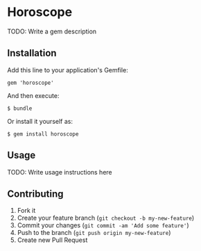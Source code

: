 # Horoscope

TODO: Write a gem description

## Installation

Add this line to your application's Gemfile:

    gem 'horoscope'

And then execute:

    $ bundle

Or install it yourself as:

    $ gem install horoscope

## Usage

TODO: Write usage instructions here

## Contributing

1. Fork it
2. Create your feature branch (`git checkout -b my-new-feature`)
3. Commit your changes (`git commit -am 'Add some feature'`)
4. Push to the branch (`git push origin my-new-feature`)
5. Create new Pull Request
